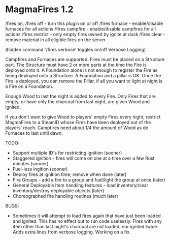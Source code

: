 MagmaFires 1.2
================

/fires on, /fires off - turn this plugin on or off
/fires furnace - enable/disable furnaces for all actions
/fires campfire - enable/disable campfires for all actions
/fires restrict <steamID> - only empty fires owned by <steamID> ignite at dusk
/fires clear - remove material in all eligible fires on the server

(hidden command '/fires verbose' toggles on/off Verbose Logging)

Campfires and Furnaces are supported.  Fires must be placed on a Structure part.
The Structure must have 2 or more parts at the time the Fire is deployed onto it.
A Foundation alone is not enough to register the Fire as being deployed onto a Structure.
A Foundation and a pillar is OK.  Once the Fire is deployed, you can remove the Pillar,
if all you want to light at night is a Fire on a Foundation.

Enough Wood to last the night is added to every Fire. Only Fires that are empty, or have only 
the charcoal from last night, are given Wood and ignited.

If you don't want to give Wood to players' empty Fires every night, restrict MagmaFires to a
SteamID whose Fires have been deployed out of the players' reach.  Campfires need about 1/4 the
amount of Wood as do Furnaces to last until dawn.

TODO:
- Support multiple ID's for restricting ignition (sooner)
- Staggered ignition - fires will come on one at a time over a few Rust minutes (sooner)
- Fuel-less ingition (sooner)
- Deploy fires at ignition time, remove when done (later)
- Fire Groups - add a fire to a group and fuel/light the group at once (later)
- General Deployable Item handling features - load inventory/clear inventory/destroy deployable objects (later)
- Choreographed fire handling routines (much later)

BUGS:
- Sometimes it will attempt to load fires again that have just been loaded and ignited. This has no 
effect but to run code uselessly.  Fires with any item other than last night's charcoal are
not loaded, nor ignited twice.  Adds extra lines from verbose logging.  Working on a fix.


